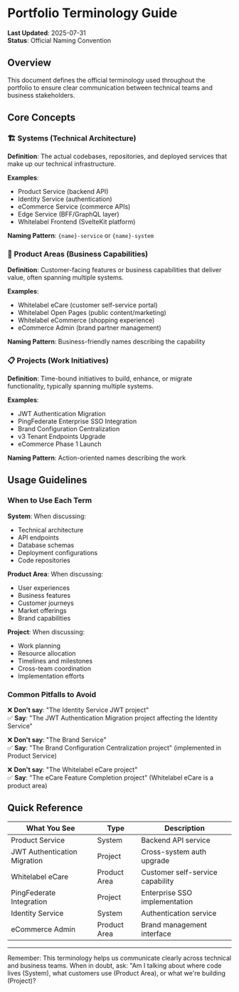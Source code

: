 # Portfolio Terminology Guide

**Last Updated**: 2025-07-31  
**Status**: Official Naming Convention

## Overview

This document defines the official terminology used throughout the portfolio to ensure clear communication between technical teams and business stakeholders.

## Core Concepts

### 🏗️ Systems (Technical Architecture)
**Definition**: The actual codebases, repositories, and deployed services that make up our technical infrastructure.

**Examples**:
- Product Service (backend API)
- Identity Service (authentication)
- eCommerce Service (commerce APIs)
- Edge Service (BFF/GraphQL layer)
- Whitelabel Frontend (SvelteKit platform)

**Naming Pattern**: `{name}-service` or `{name}-system`

### 🎯 Product Areas (Business Capabilities)
**Definition**: Customer-facing features or business capabilities that deliver value, often spanning multiple systems.

**Examples**:
- Whitelabel eCare (customer self-service portal)
- Whitelabel Open Pages (public content/marketing)
- Whitelabel eCommerce (shopping experience)
- eCommerce Admin (brand partner management)

**Naming Pattern**: Business-friendly names describing the capability

### 📋 Projects (Work Initiatives)
**Definition**: Time-bound initiatives to build, enhance, or migrate functionality, typically spanning multiple systems.

**Examples**:
- JWT Authentication Migration
- PingFederate Enterprise SSO Integration
- Brand Configuration Centralization
- v3 Tenant Endpoints Upgrade
- eCommerce Phase 1 Launch

**Naming Pattern**: Action-oriented names describing the work

## Usage Guidelines

### When to Use Each Term

**System**: When discussing:
- Technical architecture
- API endpoints
- Database schemas
- Deployment configurations
- Code repositories

**Product Area**: When discussing:
- User experiences
- Business features
- Customer journeys
- Market offerings
- Brand capabilities

**Project**: When discussing:
- Work planning
- Resource allocation
- Timelines and milestones
- Cross-team coordination
- Implementation efforts

### Common Pitfalls to Avoid

❌ **Don't say**: "The Identity Service JWT project"  
✅ **Say**: "The JWT Authentication Migration project affecting the Identity Service"

❌ **Don't say**: "The Brand Service"  
✅ **Say**: "The Brand Configuration Centralization project" (implemented in Product Service)

❌ **Don't say**: "The Whitelabel eCare project"  
✅ **Say**: "The eCare Feature Completion project" (Whitelabel eCare is a product area)

## Quick Reference

| What You See | Type | Description |
|--------------|------|-------------|
| Product Service | System | Backend API service |
| JWT Authentication Migration | Project | Cross-system auth upgrade |
| Whitelabel eCare | Product Area | Customer self-service capability |
| PingFederate Integration | Project | Enterprise SSO implementation |
| Identity Service | System | Authentication service |
| eCommerce Admin | Product Area | Brand management interface |

---

Remember: This terminology helps us communicate clearly across technical and business teams. When in doubt, ask: "Am I talking about where code lives (System), what customers use (Product Area), or what we're building (Project)?
